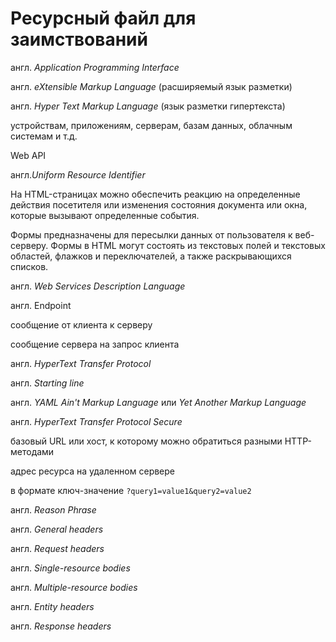 # Ресурсный файл для заимствований

англ. _Application Programming Interface_

англ. _eXtensible Markup Language_ (расширяемый язык разметки)

англ. _Hyper Text Markup Language_ (язык разметки гипертекста)

устройствам, приложениям, серверам, базам данных, облачным системам и т.д.

Web API

англ._Uniform Resource Identifier_

На HTML-страницах можно обеспечить реакцию на определенные действия посетителя или изменения состояния документа или окна, которые вызывают определенные события.

Формы предназначены для пересылки данных от пользователя к веб-серверу. Формы в HTML могут состоять из текстовых полей и текстовых областей, флажков и переключателей, а также раскрывающихся списков.

англ. _Web Services Description Language_

англ. Endpoint

сообщение от клиента к серверу

сообщение сервера на запрос клиента

англ. _HyperText Transfer Protocol_

англ. _Starting line_

англ. _YAML Ain't Markup Language_ или _Yet Another Markup Language_

англ. _HyperText Transfer Protocol Secure_

базовый URL или хост, к которому можно обратиться разными HTTP-методами

адрес ресурса на удаленном сервере

в формате ключ-значение `?query1=value1&query2=value2`

англ. _Reason Phrase_

англ. _General headers_

англ. _Request headers_

англ. _Single-resource bodies_

англ. _Multiple-resource bodies_

англ. _Entity headers_

англ. _Response headers_

